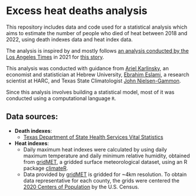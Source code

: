 # Excess heat deaths analysis
This repository includes data and code used for a statistical analysis which aims to estimate the number of people who died of heat between 2018 and 2022, using death indexes data and heat index data.

The analysis is inspired by and mostly follows [an analysis conducted by the Los Angeles Times](https://github.com/datadesk/extreme-heat-excess-deaths-analysis) in 2021 for [this story](https://www.latimes.com/projects/california-extreme-heat-deaths-show-climate-change-risks/).

This analysis was conducted with guidance from [Ariel Karlinsky](https://akarlinsky.github.io/), an economist and statistician at Hebrew University, [Ebrahim Eslami](https://harcresearch.org/people/ebrahim-eslami-phd/), a research scientist at HARC, and Texas State Climatologist [John Nielsen-Gammon](https://atmo.tamu.edu/people/profiles/faculty/nielsen-gammonjohn.html).

Since this analysis involves building a statistical model, most of it was conducted using a computational language `R`.

## Data sources:
- **Death indexes**:
  - [Texas Department of State Health Services Vital Statistics](https://www.dshs.texas.gov/vital-statistics/death-records/birth-death-indexes)
- **Heat indexes**: 
  - Daily maximum heat indexes were calculated by using daily maximum temperature and daily minimum relative humidity, obtained from [gridMET](https://www.climatologylab.org/gridmet.html), a gridded surface meteorological dataset, using an R package [climateR](https://github.com/mikejohnson51/climateR).
  - Data provided by [gridMET](https://www.climatologylab.org/gridmet.html) is gridded for ~4km resolution. To obtain data representative for each county, the grids were centered the [2020 Centers of Population](https://www.census.gov/geographies/reference-files/time-series/geo/centers-population.html) by the U.S. Census.